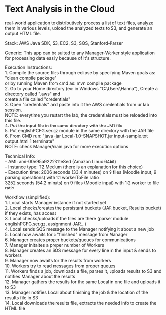 # Text Analysis in the Cloud
real-world application to distributively process a list of text files, analyze them in various levels, upload the analyzed texts to S3, and generate an output HTML file.

Stack: AWS Java SDK, S3, EC2, S3, SQS, Stanford-Parser

Generic: This app can be suited to any Manager-Worker style application for processing data easily because of it's structure.

Execution Instructions:  
	1. Compile the source files through eclipse by specifying Maven goals as: "clean compile package"  
		or by running Maven from cmd as: mvn compile package  
	2. Go to your Home directory (ex: in Windows "C:\\Users\\Hanna"), Create a directory called ".aws" and  
		create a file called "credentials"  
	3. Open "credentials" and paste into it the AWS credentials from ur lab session.  
		NOTE: everytime you restart the lab, the credentials must be reloaded into this file.  
	4. Put the input file in the same directory with the JAR file  
	5. Put englishPCFG.ser.gz module in the same directory with the JAR file  
	6. From CMD run: "java -jar Local-1.0-SNAPSHOT.jar input-sample.txt output.html 1 terminate"  
		NOTE: check Manager/main.java for more execution options  
  
Technical Info:  
	- AMI: ami-00e95a9222311e8ed (Amazon Linux 64bit)  
	- Instance type: T2.Medium (there is an explanation for this choice)  
	- Execution time: 2006 seconds (33.4 minutes) on 9 files (Moodle input, 9 parsing operations) with 1:1 workerToFile ratio  
			  3252 seconds (54.2 minuts) on 9 files (Moodle input) with 1:2 worker to file ratio  

Workflow (simplified):  
	1. Local starts Manager instance if not started yet  
	2. Local checks/creates the persistant buckets (JAR bucket, Results bucket) if they exists, has access  
	3. Local checks/uploads if the files are there (parser module englishPCFG.ser.gz, assignment JAR...)  
	4. Local sends SQS message to the Manager notifying it about a new job  
	5. Local now awaits for a "finished" message from Manager  
	6. Manager creates proper buckets/queues for communications  
	7. Manager initaites a proper number of Workers  
	8. Manager creates an SQS message for every line in the input & sends to workers  
	9. Manager now awaits for the results from workers  
	10. Workers try to read messages from proper queues  
	11. Workers finds a job, downloads a file, parses it, uploads results to S3 and notifies Manager about the results  
	12. Manager gathers the results for the same Local in one file and uploads it to S3  
	13. Manager notifies Local about finishing the job & the location of the results file in S3  
	14. Local downloads the results file, extracts the needed info to create the HTML file  
